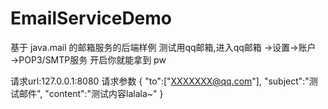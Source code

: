 # EmailServiceDemo
基于 java.mail 的邮箱服务的后端样例
测试用qq邮箱,进入qq邮箱  →设置→账户→POP3/SMTP服务 开启你就能拿到 pw



请求url:127.0.0.1:8080
请求参数
{
	"to":["XXXXXXX@qq.com"],
	"subject":"测试邮件",
	"content":"测试内容lalala~"
}
